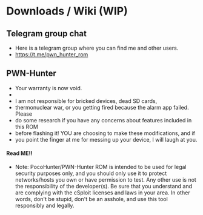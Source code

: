 # Downloads / Wiki (WIP)
## Telegram group chat
* Here is a telegram group where you can find me and other users. 
* https://t.me/pwn_hunter_rom
## PWN-Hunter

 * Your warranty is now void.
 * 
 * I am not responsible for bricked devices, dead SD cards,
 * thermonuclear war, or you getting fired because the alarm app failed. Please
 * do some research if you have any concerns about features included in this ROM
 * before flashing it! YOU are choosing to make these modifications, and if
 * you point the finger at me for messing up your device, I will laugh at you.
 
 #### Read ME!!
 * Note: PocoHunter/PWN-Hunter ROM is intended to be used for legal security purposes only, and you should only use it to protect networks/hosts you own or have permission to test. Any other use is not the responsibility of the developer(s). Be sure that you understand and are complying with the cSploit licenses and laws in your area. In other words, don't be stupid, don't be an asshole, and use this tool responsibly and legally.

